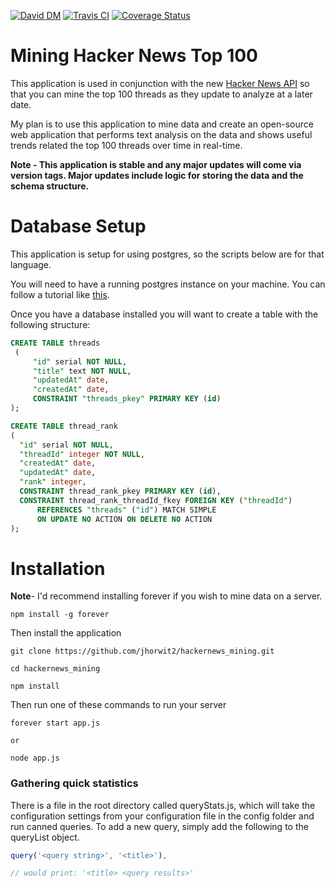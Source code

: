 [![David DM](https://david-dm.org/jhorwit2/hackernews_mining.png)](http://david-dm.org)
[![Travis CI](https://travis-ci.org/jhorwit2/hackernews_mining.svg)](https://travis-ci.org/jhorwit2/hackernews_mining)
[![Coverage Status](https://img.shields.io/coveralls/jhorwit2/hackernews_mining.svg)](https://coveralls.io/r/jhorwit2/hackernews_mining)

Mining Hacker News Top 100
=================

This application is used in conjunction with the new [Hacker News API](https://github.com/HackerNews/API) so that you can
mine the top 100 threads as they update to analyze at a later date.

My plan is to use this application to mine data and create an open-source web application that performs
text analysis on the data and shows useful trends related the top 100 threads over time in real-time.

<b>Note - This application is stable and any major updates will come via version tags. Major updates include logic
for storing the data and the schema structure.</b>

Database Setup
=================
This application is setup for using postgres, so the scripts below are for that language.</b>


You will need to have a running postgres instance on your machine. You can follow a tutorial like [this](https://www.digitalocean.com/community/tutorials/how-to-install-and-use-postgresql-on-ubuntu-14-04).

Once you have a database installed you will want to create a table
with the following structure:

```sql
CREATE TABLE threads
 (
     "id" serial NOT NULL,
     "title" text NOT NULL,
     "updatedAt" date,
     "createdAt" date,
     CONSTRAINT "threads_pkey" PRIMARY KEY (id)
);

CREATE TABLE thread_rank
(
  "id" serial NOT NULL,
  "threadId" integer NOT NULL,
  "createdAt" date,
  "updatedAt" date,
  "rank" integer,
  CONSTRAINT thread_rank_pkey PRIMARY KEY (id),
  CONSTRAINT thread_rank_threadId_fkey FOREIGN KEY ("threadId")
      REFERENCES "threads" ("id") MATCH SIMPLE
      ON UPDATE NO ACTION ON DELETE NO ACTION
);
```

Installation
=================

**Note**- I'd recommend installing forever if you wish to mine data on a server.

```
npm install -g forever
```

Then install the application

```
git clone https://github.com/jhorwit2/hackernews_mining.git

cd hackernews_mining

npm install
```

Then run one of these commands to run your server
```
forever start app.js

or

node app.js
```

### Gathering quick statistics

There is a file in the root directory called queryStats.js, which will take the configuration settings from
your configuration file in the config folder and run canned queries. To add a new query, simply add the following
to the queryList object.

```js
query('<query string>', '<title>'),

// would print: '<title> <query results>'
```
